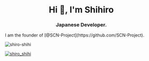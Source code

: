 <h1 align="center">Hi 👋, I'm Shihiro</h1>
<h3 align="center">Japanese Developer.</h3>
I am the founder of [@SCN-Project](https://github.com/SCN-Project).

<p align="left"> <img src="https://komarev.com/ghpvc/?username=shiro-shihi&label=Profile%20views&color=0e75b6&style=flat" alt="shiro-shihi" /> </p>

<p align="left"> <a href="https://twitter.com/shiro_shihi" target="blank"><img src="https://img.shields.io/twitter/follow/shiro_shihi?logo=twitter&style=for-the-badge" alt="shiro_shihi" /></a> </p>
